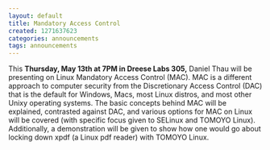 ```yaml
---
layout: default
title: Mandatory Access Control
created: 1271637623
categories: announcements
tags: announcements
---
```

This **Thursday, May 13th at 7PM in Dreese Labs 305,** Daniel Thau will be presenting on Linux Mandatory Access Control (MAC). MAC is a different approach to computer security from the Discretionary Access Control (DAC) that is the default for Windows, Macs, most Linux distros, and most other Unixy operating systems. The basic concepts behind MAC will be explained, contrasted against DAC, and various options for MAC on Linux will be covered (with specific focus given to SELinux and TOMOYO Linux). Additionally, a demonstration will be given to show how one would go about locking down xpdf (a Linux pdf reader) with TOMOYO Linux.
